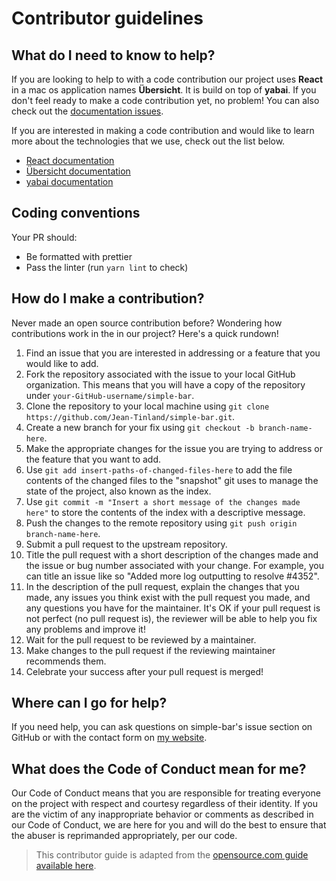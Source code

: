 # Contributor guidelines

## What do I need to know to help?

If you are looking to help to with a code contribution our project uses **React** in a mac os application names **Übersicht**. It is build on top of **yabai**. If you don't feel ready to make a code contribution yet, no problem! You can also check out the [documentation issues](https://github.com/Jean-Tinland/simple-bar/issues).

If you are interested in making a code contribution and would like to learn more about the technologies that we use, check out the list below.

- [React documentation](https://react.dev/learn)
- [Übersicht documentation](https://github.com/felixhageloh/uebersicht#%C3%BCbersicht)
- [yabai documentation](https://github.com/koekeishiya/yabai)

## Coding conventions

Your PR should:

- Be formatted with prettier
- Pass the linter (run `yarn lint` to check)

## How do I make a contribution?

Never made an open source contribution before? Wondering how contributions work in the in our project? Here's a quick rundown!

1. Find an issue that you are interested in addressing or a feature that you would like to add.
2. Fork the repository associated with the issue to your local GitHub organization. This means that you will have a copy of the repository under `your-GitHub-username/simple-bar`.
3. Clone the repository to your local machine using `git clone https://github.com/Jean-Tinland/simple-bar.git`.
4. Create a new branch for your fix using `git checkout -b branch-name-here`.
5. Make the appropriate changes for the issue you are trying to address or the feature that you want to add.
6. Use `git add insert-paths-of-changed-files-here` to add the file contents of the changed files to the "snapshot" git uses to manage the state of the project, also known as the index.
7. Use `git commit -m "Insert a short message of the changes made here"` to store the contents of the index with a descriptive message.
8. Push the changes to the remote repository using `git push origin branch-name-here`.
9. Submit a pull request to the upstream repository.
10. Title the pull request with a short description of the changes made and the issue or bug number associated with your change. For example, you can title an issue like so "Added more log outputting to resolve #4352".
11. In the description of the pull request, explain the changes that you made, any issues you think exist with the pull request you made, and any questions you have for the maintainer. It's OK if your pull request is not perfect (no pull request is), the reviewer will be able to help you fix any problems and improve it!
12. Wait for the pull request to be reviewed by a maintainer.
13. Make changes to the pull request if the reviewing maintainer recommends them.
14. Celebrate your success after your pull request is merged!

## Where can I go for help?

If you need help, you can ask questions on simple-bar's issue section on GitHub or with the contact form on [my website](https://www.jeantinland.com/en/contact/).

## What does the Code of Conduct mean for me?

Our Code of Conduct means that you are responsible for treating everyone on the project with respect and courtesy regardless of their identity. If you are the victim of any inappropriate behavior or comments as described in our Code of Conduct, we are here for you and will do the best to ensure that the abuser is reprimanded appropriately, per our code.

> This contributor guide is adapted from the [opensource.com guide available here](https://opensource.com/life/16/3/contributor-guidelines-template-and-tips).
